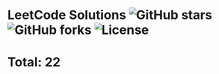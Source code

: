 # LeetCode Solutions ![GitHub stars](https://img.shields.io/github/stars/BUBLET/leetcode-solutions) ![GitHub forks](https://img.shields.io/github/forks/BUBLET/leetcode-solutions) ![License](https://img.shields.io/github/license/BUBLET/leetcode-solutions)
# Total: 22
